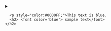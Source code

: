 <details> 
  <summary> 
   
      <p style="color:#0000FF;">This text is blue.
      <h2> <font color='blue'> sample text</font> 
    </h2>
  </summary>
</details>
